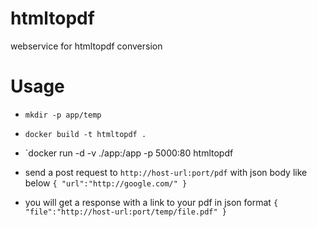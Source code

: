 # htmltopdf
webservice for htmltopdf conversion

# Usage

* `mkdir -p app/temp`
* `docker build -t htmltopdf .`
* `docker run -d -v ./app:/app -p 5000:80 htmltopdf

* send a post request to  `http://host-url:port/pdf` with json body like below
`{
"url":"http://google.com/"
}`

* you will get a response with  a link to  your pdf in json format
`{
"file":"http://host-url:port/temp/file.pdf"
}`

